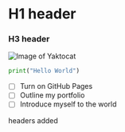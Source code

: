 # H1 header
### H3 header

![Image of Yaktocat](https://octodex.github.com/images/yaktocat.png)



``` python
print("Hello World")
```

- [ ] Turn on GitHub Pages
- [ ] Outline my portfolio
- [ ] Introduce myself to the world

headers added
